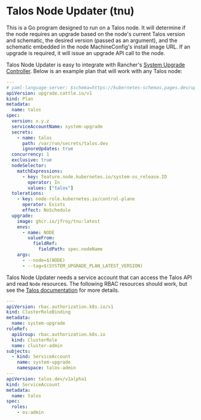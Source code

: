 # Talos Node Updater (tnu)

This is a Go program designed to run on a Talos node. It will determine if the node requires an
upgrade based on the node's current Talos version and schematic, the desired version (passed as an
argument), and the schematic embedded in the node MachineConfig's install image URL. If an upgrade
is required, it will issue an upgrade API call to the node.

Talos Node Updater is easy to integrate with Rancher's
[System Upgrade Controller](https://github.com/rancher/system-upgrade-controller). Below is an
example plan that will work with any Talos node:

```yaml
---
# yaml-language-server: $schema=https://kubernetes-schemas.pages.dev/upgrade.cattle.io/plan_v1.json
apiVersion: upgrade.cattle.io/v1
kind: Plan
metadata:
  name: talos
spec:
  version: x.y.z
  serviceAccountName: system-upgrade
  secrets:
    - name: talos
      path: /var/run/secrets/talos.dev
      ignoreUpdates: true
  concurrency: 1
  exclusive: true
  nodeSelector:
    matchExpressions:
      - key: feature.node.kubernetes.io/system-os_release.ID
        operator: In
        values: ["talos"]
  tolerations:
    - key: node-role.kubernetes.io/control-plane
      operator: Exists
      effect: NoSchedule
  upgrade:
    image: ghcr.io/jfroy/tnu:latest
    envs:
      - name: NODE
        valueFrom:
          fieldRef:
            fieldPath: spec.nodeName
    args:
      - --node=$(NODE)
      - --tag=$(SYSTEM_UPGRADE_PLAN_LATEST_VERSION)
```

Talos Node Updater needs a service account that can access the Talos API and read `Node` resources.
The following RBAC resources should work, but see the
[Talos documentation](https://www.talos.dev/v1.9/advanced/talos-api-access-from-k8s/) for more
details.

```yaml
---
apiVersion: rbac.authorization.k8s.io/v1
kind: ClusterRoleBinding
metadata:
  name: system-upgrade
roleRef:
  apiGroup: rbac.authorization.k8s.io
  kind: ClusterRole
  name: cluster-admin
subjects:
  - kind: ServiceAccount
    name: system-upgrade
    namespace: talos-admin
---
apiVersion: talos.dev/v1alpha1
kind: ServiceAccount
metadata:
  name: talos
spec:
  roles:
    - os:admin
```
